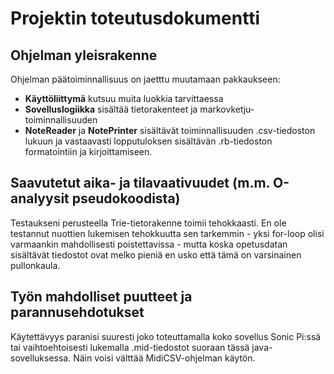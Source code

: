 # Projektin toteutusdokumentti

## Ohjelman yleisrakenne

Ohjelman päätoiminnallisuus on jaetttu muutamaan pakkaukseen:
- **Käyttöliittymä**  kutsuu muita luokkia tarvittaessa
- **Sovelluslogiikka** sisältää tietorakenteet ja markovketju-toiminnallisuuden
- **NoteReader** ja **NotePrinter** sisältävät toiminnallisuuden .csv-tiedoston lukuun ja vastaavasti lopputuloksen sisältävän .rb-tiedoston formatointiin ja kirjoittamiseen.

## Saavutetut aika- ja tilavaativuudet (m.m. O-analyysit pseudokoodista)
Testaukseni perusteella Trie-tietorakenne toimii tehokkaasti. En ole testannut nuottien lukemisen tehokkuutta sen tarkemmin - yksi for-loop olisi varmaankin mahdollisesti poistettavissa - mutta koska opetusdatan sisältävät tiedostot ovat melko pieniä en usko että tämä on varsinainen pullonkaula. 

## Työn mahdolliset puutteet ja parannusehdotukset
Käytettävyys paranisi suuresti joko toteuttamalla koko sovellus Sonic Pi:ssä tai vaihtoehtoisesti lukemalla .mid-tiedostot suoraan tässä java-sovelluksessa. Näin voisi välttää  MidiCSV-ohjelman käytön. 
